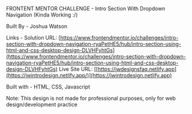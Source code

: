 FRONTENT MENTOR CHALLENGE - Intro Section With Dropdown Navigation (Kinda Working :/)

Built By - Joshua Watson

Links - Solution URL: [https://www.frontendmentor.io/challenges/intro-section-with-dropdown-navigation-ryaPetHE5/hub/intro-section-using-html-and-css-desktop-design-DLVHFyhtGs](https://www.frontendmentor.io/challenges/intro-section-with-dropdown-navigation-ryaPetHE5/hub/intro-section-using-html-and-css-desktop-design-DLVHFyhtGs)
Live Site URL: [[https://jwdesignsfaq.netlify.app](https://jwintrodesign.netlify.app/)](https://jwintrodesign.netlify.app)

Built with - HTML, CSS, Javascript

Note: This design is not made for professional purposes, only for web design/development practice
